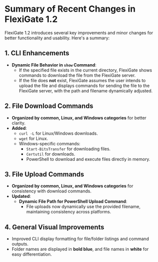# Summary of Recent Changes in FlexiGate 1.2

FlexiGate 1.2 introduces several key improvements and minor changes for better functionality and usability. Here's a summary:

## 1. CLI Enhancements
- **Dynamic File Behavior in `show` Command**:
  - If the specified file exists in the current directory, FlexiGate shows commands to download the file from the FlexiGate server.
  - If the file does **not** exist, FlexiGate assumes the user intends to upload the file and displays commands for sending the file to the FlexiGate server, with the path and filename dynamically adjusted.

## 2. File Download Commands
- **Organized by common, Linux, and Windows categories** for better clarity.
- **Added**:
  - `curl -L` for Linux/Windows downloads.
  - `wget` for Linux.
  - Windows-specific commands:
    - `Start-BitsTransfer` for downloading files.
    - `Certutil` for downloads.
    - PowerShell to download and execute files directly in memory.

## 3. File Upload Commands
- **Organized by common, Linux, and Windows categories** for consistency with download commands.
- **Updated**:
  - **Dynamic File Path for PowerShell Upload Command**:
    - File uploads now dynamically use the provided filename, maintaining consistency across platforms.

## 4. General Visual Improvements
- Improved CLI display formatting for file/folder listings and command outputs.
- Folder names are displayed in **bold blue**, and file names in **white** for easy differentiation.
